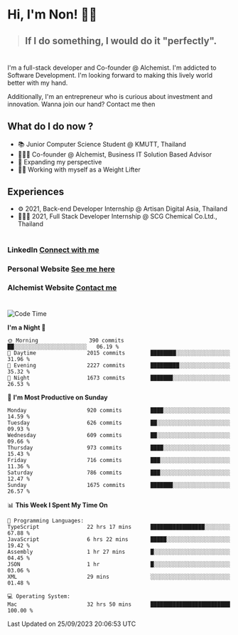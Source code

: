 # Hi, I'm Non! 🖐🏻

> ## If I do something, I would do it "perfectly".

#

I'm a full-stack developer and Co-founder @ Alchemist. I'm addicted to Software Development. I'm looking forward to making this lively world better with my hand.

Additionally, I'm an entrepreneur who is curious about investment and innovation. Wanna join our hand? Contact me then

## What do I do now ?

- 📚 Junior Computer Science Student @ KMUTT, Thailand
- 🧑🏻‍💻 Co-founder @ Alchemist, Business IT Solution Based Advisor
- 🌈 Expanding my perspective
- 🏋🏻 Working with myself as a Weight Lifter

## Experiences

- ⚙️ 2021, Back-end Developer Internship @ Artisan Digital Asia, Thailand
- 🧑🏻‍💻 2021, Full Stack Developer Internship @ SCG Chemical Co.Ltd., Thailand

#

### LinkedIn [Connect with me](https://www.linkedin.com/in/non-nontra/)

### Personal Website [See me here](https://nonnontra.com/)

### Alchemist Website [Contact me](https://alchemist-softwarehouse.co/)

#

<!--START_SECTION:waka-->
![Code Time](http://img.shields.io/badge/Code%20Time-3%2C118%20hrs%205%20mins-blue)

**I'm a Night 🦉** 

```text
🌞 Morning                390 commits         ██░░░░░░░░░░░░░░░░░░░░░░░   06.19 % 
🌆 Daytime                2015 commits        ████████░░░░░░░░░░░░░░░░░   31.96 % 
🌃 Evening                2227 commits        █████████░░░░░░░░░░░░░░░░   35.32 % 
🌙 Night                  1673 commits        ███████░░░░░░░░░░░░░░░░░░   26.53 % 
```
📅 **I'm Most Productive on Sunday** 

```text
Monday                   920 commits         ████░░░░░░░░░░░░░░░░░░░░░   14.59 % 
Tuesday                  626 commits         ██░░░░░░░░░░░░░░░░░░░░░░░   09.93 % 
Wednesday                609 commits         ██░░░░░░░░░░░░░░░░░░░░░░░   09.66 % 
Thursday                 973 commits         ████░░░░░░░░░░░░░░░░░░░░░   15.43 % 
Friday                   716 commits         ███░░░░░░░░░░░░░░░░░░░░░░   11.36 % 
Saturday                 786 commits         ███░░░░░░░░░░░░░░░░░░░░░░   12.47 % 
Sunday                   1675 commits        ███████░░░░░░░░░░░░░░░░░░   26.57 % 
```


📊 **This Week I Spent My Time On** 

```text
💬 Programming Languages: 
TypeScript               22 hrs 17 mins      █████████████████░░░░░░░░   67.88 % 
JavaScript               6 hrs 22 mins       █████░░░░░░░░░░░░░░░░░░░░   19.42 % 
Assembly                 1 hr 27 mins        █░░░░░░░░░░░░░░░░░░░░░░░░   04.45 % 
JSON                     1 hr                █░░░░░░░░░░░░░░░░░░░░░░░░   03.06 % 
XML                      29 mins             ░░░░░░░░░░░░░░░░░░░░░░░░░   01.48 % 

💻 Operating System: 
Mac                      32 hrs 50 mins      █████████████████████████   100.00 % 
```


 Last Updated on 25/09/2023 20:06:53 UTC
<!--END_SECTION:waka-->

